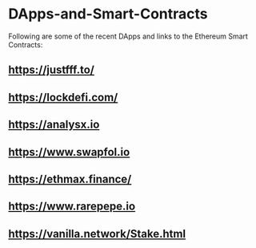# DApps-and-Smart-Contracts

Following are some of the recent DApps and links to the Ethereum Smart Contracts:

## https://justfff.to/
## https://lockdefi.com/
## https://analysx.io
## https://www.swapfol.io
## https://ethmax.finance/
## https://www.rarepepe.io
## https://vanilla.network/Stake.html

